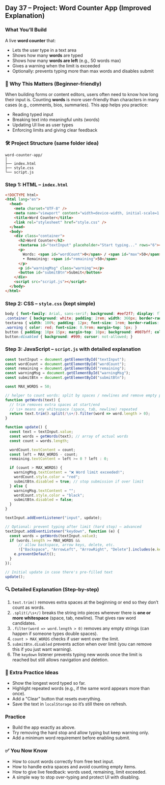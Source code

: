 <article class="day-block">

## Day 37 – Project: Word Counter App (Improved Explanation)

### What You’ll Build

A live **word counter** that:

* Lets the user type in a text area
* Shows how many **words** are typed
* Shows how many **words are left** (e.g., 50 words max)
* Gives a warning when the limit is exceeded
* Optionally: prevents typing more than max words and disables submit

<div class="section-break"></div>

### 🧠 Why This Matters (Beginner-friendly)

When building forms or content editors, users often need to know how long their input is. Counting **words** is more user-friendly than characters in many cases (e.g., comments, bios, summaries). This app helps you practice:

* Reading typed input
* Breaking text into meaningful units (words)
* Updating UI live as user types
* Enforcing limits and giving clear feedback

<div class="section-break"></div>

### 🛠 Project Structure (same folder idea)

```
word-counter-app/
│
├── index.html
├── style.css
└── script.js
```

<div class="section-break"></div>

### Step 1: HTML – `index.html`

```html
<!DOCTYPE html>
<html lang="en">
  <head>
    <meta charset="UTF-8" />
    <meta name="viewport" content="width=device-width, initial-scale=1.0" />
    <title>Word Counter</title>
    <link rel="stylesheet" href="style.css" />
  </head>
  <body>
    <div class="container">
      <h2>Word Counter</h2>
      <textarea id="textInput" placeholder="Start typing..." rows="6"></textarea>
      <p>
        Words: <span id="wordCount">0</span> / <span id="max">50</span>
        • Remaining: <span id="remaining">50</span>
      </p>
      <p id="warningMsg" class="warning"></p>
      <button id="submitBtn">Submit</button>
    </div>
    <script src="script.js"></script>
  </body>
</html>
```

<div class="section-break"></div>

### Step 2: CSS – `style.css` (kept simple)

```css
body { font-family: Arial, sans-serif; background: #eef2f7; display: flex; justify-content: center; align-items: center; height: 100vh; }
.container { background: white; padding: 2rem; width: 360px; border-radius: 10px; box-shadow: 0 0 10px rgba(0,0,0,0.1); }
textarea { width: 100%; padding: 12px; font-size: 1rem; border-radius: 5px; border: 1px solid #ccc; resize: none; }
.warning { color: red; font-size: 0.9rem; margin-top: 5px; }
button { padding: 10px 15px; margin-top: 10px; background: #007bff; color: white; border: none; border-radius: 5px; cursor: pointer; }
button:disabled { background: #999; cursor: not-allowed; }
```

<div class="section-break"></div>

### Step 3: JavaScript – `script.js` with detailed explanation

```js
const textInput = document.getElementById("textInput");
const wordCount = document.getElementById("wordCount");
const remaining = document.getElementById("remaining");
const warningMsg = document.getElementById("warningMsg");
const submitBtn = document.getElementById("submitBtn");

const MAX_WORDS = 50;

// helper to count words: split by spaces / newlines and remove empty parts
function getWords(text) {
  // trim removes extra spaces at start/end
  // \s+ means any whitespace (space, tab, newline) repeated
  return text.trim().split(/\s+/).filter(word => word.length > 0);
}

function update() {
  const text = textInput.value;
  const words = getWords(text); // array of actual words
  const count = words.length;

  wordCount.textContent = count;
  const left = MAX_WORDS - count;
  remaining.textContent = left >= 0 ? left : 0;

  if (count > MAX_WORDS) {
    warningMsg.textContent = "❌ Word limit exceeded!";
    wordCount.style.color = "red";
    submitBtn.disabled = true; // stop submission if over limit
  } else {
    warningMsg.textContent = "";
    wordCount.style.color = "black";
    submitBtn.disabled = false;
  }
}

textInput.addEventListener("input", update);

// Optional: prevent typing after limit (hard stop) – advanced
textInput.addEventListener("keydown", function (e) {
  const words = getWords(textInput.value);
  if (words.length >= MAX_WORDS &&
      // allow backspace, arrow keys, delete, etc.
      !["Backspace", "ArrowLeft", "ArrowRight", "Delete"].includes(e.key)) {
    e.preventDefault();
  }
});

// Initial update in case there's pre-filled text
update();
```

<div class="section-break"></div>

### 🔍 Detailed Explanation (Step-by-step)

1. `text.trim()` removes extra spaces at the beginning or end so they don’t count as words.
2. `.split(/\s+/)` breaks the string into pieces wherever there is **one or more whitespace** (space, tab, newline). That gives raw word candidates.
3. `.filter(word => word.length > 0)` removes any empty strings (can happen if someone types double spaces).
4. `count > MAX_WORDS` checks if user went over the limit.
5. `submitBtn.disabled` prevents action when over limit (you can remove this if you just want warning).
6. The `keydown` listener prevents typing new words once the limit is reached but still allows navigation and deletion.

<div class="section-break"></div>

### 🧪 Extra Practice Ideas

* Show the longest word typed so far.
* Highlight repeated words (e.g., if the same word appears more than once).
* Add a "Clear" button that resets everything.
* Save the text in `localStorage` so it’s still there on refresh.

<div class="section-break"></div>

<div class="practice">

### Practice

* Build the app exactly as above.
* Try removing the hard stop and allow typing but keep warning only.
* Add a minimum word requirement before enabling submit.

</div>

<div class="section-break"></div>

### ✅ You Now Know

* How to count words correctly from free text input.
* How to handle extra spaces and avoid counting empty items.
* How to give live feedback: words used, remaining, limit exceeded.
* A simple way to stop over-typing and protect UI with disabling.

</article>
